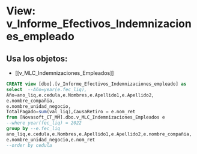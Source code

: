 # View: v_Informe_Efectivos_Indemnizaciones_empleado

## Usa los objetos:
- [[v_MLC_Indemnizaciones_Empleados]]

```sql
CREATE view [dbo].[v_Informe_Efectivos_Indemnizaciones_empleado] as
select  --Año=year(e.fec_liq),
Año=ano_liq,e.cedula,e.Nombres,e.Apellido1,e.Apellido2,
e.nombre_compañia,
e.nombre_unidad_negocio,
TotalPagado=sum(val_liq),CausaRetiro = e.nom_ret
from [Novasoft_CT_MM].dbo.v_MLC_Indemnizaciones_Empleados e
--where year(fec_liq) = 2022
group by --e.fec_liq
ano_liq,e.cedula,e.Nombres,e.Apellido1,e.Apellido2,e.nombre_compañia,
e.nombre_unidad_negocio,e.nom_ret
--order by cedula



```
